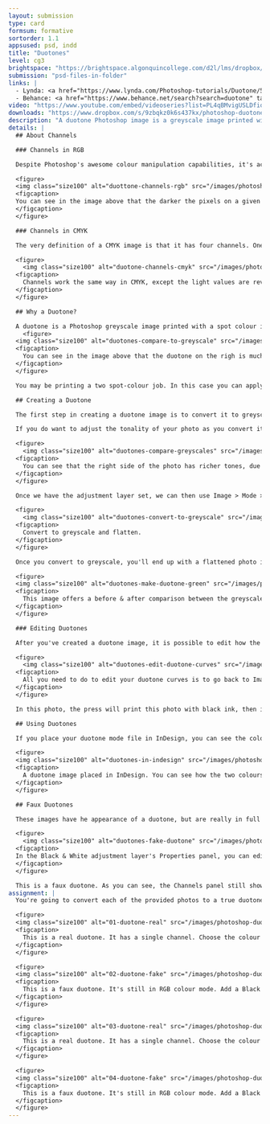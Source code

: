 ```yaml
---
layout: submission
type: card
formsum: formative
sortorder: 1.1
appsused: psd, indd
title: "Duotones"
level: cg3
brightspace: "https://brightspace.algonquincollege.com/d2l/lms/dropbox/user/folder_submit_files.d2l?db=86417&grpid=0&isprv=0&bp=0&ou=92653"
submission: "psd-files-in-folder"
links: |
  - Lynda: <a href="https://www.lynda.com/Photoshop-tutorials/Duotone/533301/582605-4.html" target="_blank" title="Lynda: Duotones">Duotones</a>
  - Behance: <a href="https://www.behance.net/search?search=duotone" target="_blank" title="Examples of Duotones">Examples of Duotones</a>
video: "https://www.youtube.com/embed/videoseries?list=PL4qBMvigUSLDfiqtRsavncYqJWoHnEjRy"
downloads: "https://www.dropbox.com/s/9zbqkz0k6s437kx/photoshop-duotones.zip?dl=1"
description: "A duotone Photoshop image is a greyscale image printed with a coloured ink rather than with black ink. You can obtain striking results with a well thought-out production strategy."
details: |
  ## About Channels

  ### Channels in RGB

  Despite Photoshop's awesome colour manipulation capabilities, it's actually colour blind. It really only understands greyscale images. An image is composed of three stacked greyscale images called channels. The lighter the grey on the Red channel, the more intense the red will be in your photo.

  <figure>
  <img class="size100" alt="duottone-channels-rgb" src="/images/photoshop-duotones/duotones-channels-rgb.jpg">
  <figcaption>
  You can see in the image above that the darker the pixels on a given channel, the *less* intense that colour is in your photo. It's like the light's are out over that part of the image.
  </figcaption>
  </figure>

  ### Channels in CMYK

  The very definition of a CMYK image is that it has four channels. One for each of Cyan, Magenta, Yellow and Black. Everything else being equal, CMYK files are larger than RGB files for that reason.

  <figure>
    <img class="size100" alt="duotone-channels-cmyk" src="/images/photoshop-duotones/duotones-channels-cmyk.jpg">
  <figcaption>
    Channels work the same way in CMYK, except the light values are reversed. The printer will lay down more ink where the channel is dark.
  </figcaption>
  </figure>

  ## Why a Duotone?

  A duotone is a Photoshop greyscale image printed with a spot colour ink. There are a few reasons to use a duotone.
    <figure>
  <img class="size100" alt="duotones-compare-to-greyscale" src="/images/photoshop-duotones/duotones-compare-to-greyscale.jpg">
  <figcaption>
    You can see in the image above that the duotone on the righ is much more interesting than the greyscale image on the left.
  </figcaption>
  </figure>

  You may be printing a two spot-colour job. In this case you can apply both of your inks to a photograph rather than just printing it in greyscale. Be aware that this may not always yield great results, depending on the ink combination you're using.

  ## Creating a Duotone

  The first step in creating a duotone image is to convert it to greyscale mode. You can simple use Image > Mode > Greyscale. This won't give you any control of the conversion process.

  If you do want to adjust the tonality of your photo as you convert it, it's better to start with a Black & White adjustment layer first.

  <figure>
    <img class="size100" alt="duotones-compare-greyscales" src="/images/photoshop-duotones/duotones-compare-greyscales.jpg">
  <figcaption>
    You can see that the right side of the photo has richer tones, due to the Red Filter black & white setting that's applied to that half of the photo. It's superior to the flatter part of the photo on the left, which is a normal greyscale conversion.
  </figcaption>
  </figure>

  Once we have the adjustment layer set, we can then use Image > Mode > Greyscale to convert the image.

  <figure>
    <img class="size100" alt="duotones-convert-to-greyscale" src="/images/photoshop-duotones/duotones-convert-to-greyscale.jpg">
  <figcaption>
    Convert to greyscale and flatten.
  </figcaption>
  </figure>

  Once you convert to greyscale, you'll end up with a flattened photo in the Layers panel. You'll also notice that there's only one Gray channel in the Channels panel.

  <figure>
  <img class="size100" alt="duotones-make-duotone-green" src="/images/photoshop-duotones/duotones-make-duotone-green.jpg">
  <figcaption>
    This image offers a before & after comparison between the greyscale and duotone mode areas.
  </figcaption>
  </figure>

  ### Editing Duotones

  After you've created a duotone image, it is possible to edit how the inks are mapped across the photo.

  <figure>
    <img class="size100" alt="duotones-edit-duotone-curves" src="/images/photoshop-duotones/duotones-edit-duotone-curves.jpg">
  <figcaption>
    All you need to do to edit your duotone curves is to go back to Image > Mode > Duotone... Click on one of the curve icons to edit it.
  </figcaption>
  </figure>

  In this photo, the press will print this photo with black ink, then it will print Pantone 349 CVC on top of the black. The distribution of inks is based on each colour's curves.

  ## Using Duotones

  If you place your duotone mode file in InDesign, you can see the colour break with the Colour Separations panel.

  <figure>
  <img class="size100" alt="duotones-in-indesign" src="/images/photoshop-duotones/duotones-in-indesign.jpg">
  <figcaption>
    A duotone image placed in InDesign. You can see how the two colours contribute to the photo from the Separations Preview panel.
  </figcaption>
  </figure>

  ## Faux Duotones

  These images have he appearance of a duotone, but are really in full colour. All you need to do is open your RGB image in Photoshop, then add Black & White adjustment layer to it.

  <figure>
    <img class="size100" alt="duotones-fake-duotone" src="/images/photoshop-duotones/duotones-fake-duotone.jpg">
  <figcaption>
  In the Black & White adjustment layer's Properties panel, you can edit the tint of the image to get the desired effect.
  </figcaption>
  </figure>

  This is a faux duotone. As you can see, the Channels panel still shows the image is in RGB. It has three channels rather than the one a duotone image would have.
assignment: |
  You're going to convert each of the provided photos to a true duotone mode. Make a faux duotone with the second version of the photo.

  <figure>
  <img class="size100" alt="01-duotone-real" src="/images/photoshop-duotones/01-duotone-real.jpg">
  <figcaption>
    This is a real duotone. It has a single channel. Choose the colour you want. Ajust the curves as you see fit.
  </figcaption>
  </figure>

  <figure>
  <img class="size100" alt="02-duotone-fake" src="/images/photoshop-duotones/02-duotone-fake.jpg">
  <figcaption>
    This is a faux duotone. It's still in RGB colour mode. Add a Black and White adjustment layer. Use the colour of your choice. Adjust the curves as you see fit.
  </figcaption>
  </figure>

  <figure>
  <img class="size100" alt="03-duotone-real" src="/images/photoshop-duotones/03-duotone-real.jpg">
  <figcaption>
    This is a real duotone. It has a single channel. Choose the colour you want.
  </figcaption>
  </figure>

  <figure>
  <img class="size100" alt="04-duotone-fake" src="/images/photoshop-duotones/04-duotone-fake.jpg">
  <figcaption>
    This is a faux duotone. It's still in RGB colour mode. Add a Black and White adjustment layer. Use the colour of your choice.
  </figcaption>
  </figure>
---
```

